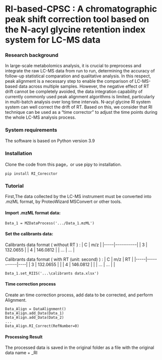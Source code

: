 
# RI-based-CPSC : A chromatographic peak shift correction tool based on the N-acyl glycine retention index system for LC-MS data


### Research background
In large-scale metabolomics analysis, it is crucial to preprocess and integrate the raw LC-MS data from run to run, determining the accuracy of follow-up statistical comparation and qualitative analysis. In this respect, peak alignment is a necessary step to enable the comparison of LC-MS-based data across multiple samples. However, the negative effect of RT drift cannot be completely avoided, the data integration capability of currently commonly used peak alignment algorithms is limited, particularly in multi-batch analysis over long time intervals. N-acyl glycine RI system system can well correct the drift of RT. Based on this, we consider that RI technique can be used as a “time corrector” to adjust the time points during the whole LC-MS analysis process. 
### System requirements
The software is based on Python version 3.9
### Installation
Clone the code from this page，or use pipy to installation.

    pip install RI_Corecctor

### Tutorial
First,The data collected by the LC-MS instrument must be converted into .mzML format, by ProteoWizard MSConvert or other tools. 

#### Import .mzML format data:

    Data_1 = MZDataProcess('.../Data_1.mzML')

#### Set the calibrants data:
Calibrants data format ( without RT ) :
| C   | m/z       |
|-----|-----------|
| 3   | 132.0655  |
| 4   | 146.0812  |
| ... | ...       |

Calibrants data format ( with RT (unit: second)  ) :
| C   | m/z       | RT |
|-----|-----------|----|
| 3   | 132.0655  |    |
| 4   | 146.0812  |    |
| ... | ...       |    |

    Data_1.set_RIIS('...\calibrants data.xlsx')

#### Time correction process
Create an time correction process, add data to be corrected, and perform Alignment.

    Data_Align = DataAlignment()
    Data_Align.add_Data(Data_1)
    Data_Align.add_Data(Data_2)
    ...
    Data_Align.RI_Correct(RefNumber=0)

#### Processing Result
The processed data is saved in the original folder as a file with the original data name + _RI
    












